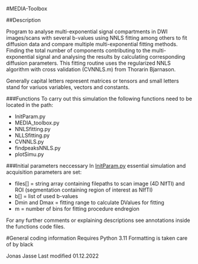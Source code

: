 ﻿#MEDIA-Toolbox

##Description

Program to analyse multi-exponential signal compartments in DWI images/scans with several b-values using NNLS fitting among others to fit diffusion data and compare multiple multi-exponential fitting methods. Finding the total number of components contributing to the multi-exponential signal and analysing the results by calculating corresponding diffusion parameters.
This fitting routine uses the regularized NNLS algorithm with cross validation (CVNNLS.m) from Thorarin Bjarnason.

Generally capital letters represent matrices or tensors and small letters stand for variuos variables, vectors and constants.

###Functions
To carry out this simulation the following functions need to be located in the path:
* InitParam.py
* MEDIA_toolbox.py
* NNLSfitting.py
* NLLSfitting.py
* CVNNLS.py
* findpeaksNNLS.py
* plotSimu.py

###Initial parameters neccessary
In [InitParam.py](InitParam.py) essential simulation and acquisition parameters are set:
* files[] = string array containing filepaths to scan image (4D NIfTI) and ROI (segmentation containing region of interest as NIfTI)
* b[] = list of used b-values
* Dmin and Dmax = fitting range to calculate DValues for fitting 
* m = number of bins for fitting procedure endregion

For any further comments or explaining descriptions see annotations
inside the functions code files.

#General coding information
Requires Python 3.11
Formatting is taken care of by black


Jonas Jasse
Last modified 01.12.2022
